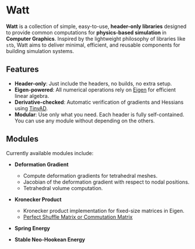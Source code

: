 # Watt

**Watt** is a collection of simple, easy-to-use, **header-only libraries** designed to provide common computations for **physics-based simulation** in **Computer Graphics**. Inspired by the lightweight philosophy of libraries like `stb`, Watt aims to deliver minimal, efficient, and reusable components for building simulation systems.

## Features

- **Header-only**: Just include the headers, no builds, no extra setup.
- **Eigen-powered**: All numerical operations rely on [Eigen](https://eigen.tuxfamily.org/) for efficient linear algebra.
- **Derivative-checked**: Automatic verification of gradients and Hessians using [TinyAD](https://github.com/patr-schm/TinyAD).
- ️**Modular**: Use only what you need. Each header is fully self-contained. You can use any module without depending on the others.

##  Modules

Currently available modules include:

- **Deformation Gradient**
  - Compute deformation gradients for tetrahedral meshes.
  - Jacobian of the deformation gradient with respect to nodal positions.
  - Tetrahedral volume computation.

- **Kronecker Product**
  - Kronecker product implementation for fixed-size matrices in Eigen.
  - [Perfect Shuffle Matrix or Commutation Matrix](https://en.wikipedia.org/wiki/Commutation_matrix)

- **Spring Energy**

- **Stable Neo-Hookean Energy**
